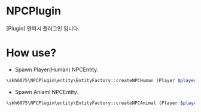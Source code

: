 # NPCPlugin
[Plugin] 엔피시 플러그인 입니다.

# How use?

- Spawn Player(Human) NPCEntity.
```php
\skh6075\NPCPlugin\entity\EntityFactory::createNPCHuman (Player $player, arrray $data);
```

- Spawn Aniaml NPCEntity.
```php
\skh6075\NPCPlugin\entity\EntityFactory::createNPCAnimal (Player $player, array $data);
```
